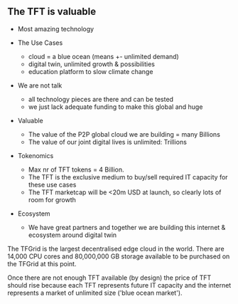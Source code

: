 ## The TFT is valuable

- Most amazing technology
 
- The Use Cases 
	- cloud = a blue ocean (means +- unlimited demand)
	- digital twin, unlimited growth & possibilities
	- education platform to slow climate change
- We are not talk
	- all technology pieces are there and can be tested
	- we just lack adequate funding to make this global and huge
- Valuable
	- The value of the P2P global cloud we are building = many Billions
	- The value of our joint digital lives is unlimited: Trillions
- Tokenomics
	- Max nr of TFT tokens = 4 Billion.
	- The TFT is the exclusive medium to buy/sell required IT capacity for these use cases
	- The TFT marketcap will be <20m USD at launch, so clearly lots of room for growth
- Ecosystem
	- We have great partners and together we are building this internet & ecosystem around digital twin

The TFGrid is the largest decentralised edge cloud in the world. There are 14,000 CPU cores and 80,000,000 GB storage available to be purchased on the TFGrid at this point. 

Once there are not enough TFT available (by design) the price of TFT should rise because each TFT represents future IT capacity and the internet represents a market of unlimited size ('blue ocean market').